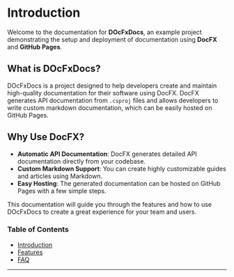 # Introduction

Welcome to the documentation for **DOcFxDocs**, an example project demonstrating the setup and deployment of documentation using **DocFX** and **GitHub Pages**.

## What is DOcFxDocs?

DOcFxDocs is a project designed to help developers create and maintain high-quality documentation for their software using DocFX. DocFX generates API documentation from `.csproj` files and allows developers to write custom markdown documentation, which can be easily hosted on GitHub Pages.

## Why Use DocFX?

- **Automatic API Documentation**: DocFX generates detailed API documentation directly from your codebase.
- **Custom Markdown Support**: You can create highly customizable guides and articles using Markdown.
- **Easy Hosting**: The generated documentation can be hosted on GitHub Pages with a few simple steps.

This documentation will guide you through the features and how to use DOcFxDocs to create a great experience for your team and users.

### Table of Contents

- [Introduction](introduction.md)
- [Features](features.md)
- [FAQ](faq.md)

---
